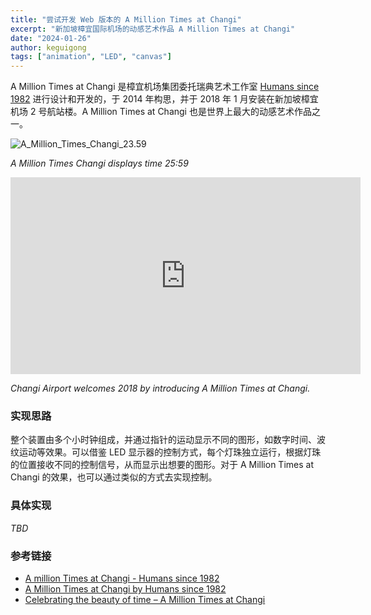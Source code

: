 ```yaml
---
title: "尝试开发 Web 版本的 A Million Times at Changi"
excerpt: "新加坡樟宜国际机场的动感艺术作品 A Million Times at Changi"
date: "2024-01-26"
author: keguigong
tags: ["animation", "LED", "canvas"]
---
```


A Million Times at Changi 是樟宜机场集团委托瑞典艺术工作室 [Humans since 1982](https://www.humanssince1982.com/) 进行设计和开发的，于 2014 年构思，并于 2018 年 1 月安装在新加坡樟宜机场 2 号航站楼。A Million Times at Changi 也是世界上最大的动感艺术作品之一。

![A_Million_Times_Changi_23.59](/blogcontent/A_Million_Times_Changi_23.59.png)

_A Million Times Changi displays time 25:59_

<iframe width="560" height="315" src="https://www.youtube.com/embed/CDsiKmwtJNQ?si=3p12jL3f0fIO5rkz" title="YouTube video player" frameborder="0" allow="accelerometer; autoplay; clipboard-write; encrypted-media; gyroscope; picture-in-picture; web-share" allowfullscreen></iframe>

_Changi Airport welcomes 2018 by introducing A Million Times at Changi._

### 实现思路

整个装置由多个小时钟组成，并通过指针的运动显示不同的图形，如数字时间、波纹运动等效果。可以借鉴 LED 显示器的控制方式，每个灯珠独立运行，根据灯珠的位置接收不同的控制信号，从而显示出想要的图形。对于 A Million Times at Changi 的效果，也可以通过类似的方式去实现控制。

### 具体实现

_TBD_

### 参考链接

- [A million Times at Changi - Humans since 1982](https://www.humanssince1982.com/a-million-times-at-changi)
- [A Million Times at Changi by Humans since 1982](https://www.facebook.com/watch/?v=1799614470089894)
- [Celebrating the beauty of time – A Million Times at Changi](https://www.changiairport.com/corporate/media-centre/changijourneys/the-changi-experience/a-million-times-at-changi.html)
